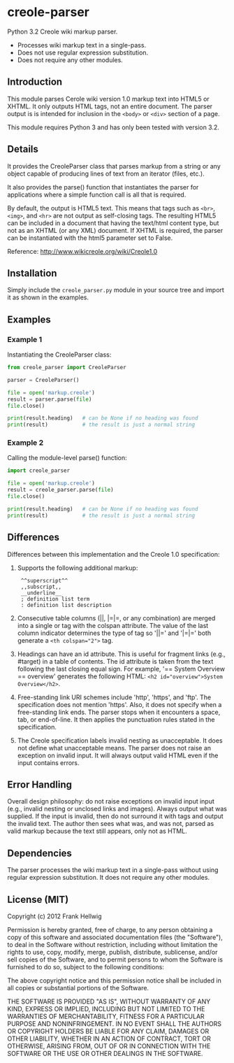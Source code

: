 # creole-parser

Python 3.2 Creole wiki markup parser.

- Processes wiki markup text in a single-pass.
- Does not use regular expression substitution.
- Does not require any other modules.

## Introduction

This module parses Cerole wiki version 1.0 markup text into HTML5 or XHTML.
It only outputs HTML tags, not an entire document.  The parser output is
is intended for inclusion in the `<body>` or `<div>` section of a page.

This module requires Python 3 and has only been tested with version 3.2.

## Details

It provides the CreoleParser class that parses markup from a string or any
object capable of producing lines of text from an iterator (files, etc.).

It also provides the parse() function that instantiates the parser for
applications where a simple function call is all that is required.

By default, the output is HTML5 text.  This means that tags such as `<br>`,
`<img>`, and `<hr>` are not output as self-closing tags.  The resulting HTML5
can be included in a document that having the text/html content type, but
not as an XHTML (or any XML) document.  If XHTML is required, the parser
can be instantiated with the html5 parameter set to False.

Reference: <http://www.wikicreole.org/wiki/Creole1.0>

## Installation

Simply include the `creole_parser.py` module in your source tree and import it
as shown in the examples.

## Examples

### Example 1

Instantiating the CreoleParser class:

```python    
from creole_parser import CreoleParser

parser = CreoleParser()

file = open('markup.creole')
result = parser.parse(file)
file.close()

print(result.heading)   # can be None if no heading was found
print(result)           # the result is just a normal string
```

### Example 2

Calling the module-level parse() function:

```python
import creole_parser

file = open('markup.creole')
result = creole_parser.parse(file)
file.close()

print(result.heading)   # can be None if no heading was found
print(result)           # the result is just a normal string
```

## Differences

Differences between this implementation and the Creole 1.0 specification:

1. Supports the following additional markup:

        ^^superscript^^
        ,,subscript,,
        __underline__
        ; definition list term
        : definition list description

2. Consecutive table columns (||, |=|=, or any combination) are
   merged into a single <th> or <td> tag with the colspan attribute.
   The value of the last column indicator determines the type of tag
   so '||=' and '|=|=' both generate a `<th colspan="2">` tag.

3. Headings can have an id attribute.  This is useful for fragment
   links (e.g., #target) in a table of contents.  The id attribute
   is taken from the text following the last closing equal sign.
   For example, '== System Overview == overview' generates the
   following HTML: `<h2 id="overview">System Overview</h2>`.

4. Free-standing link URI schemes include 'http', 'https', and 'ftp'.
   The specification does not mention 'https'.  Also, it does not
   specify when a free-standing link ends.  The parser stops when
   it encounters a space, tab, or end-of-line.  It then applies the
   punctuation rules stated in the specification.

5. The Creole specification labels invalid nesting as unacceptable.
   It does not define what unacceptable means.  The parser does not
   raise an exception on invalid input.  It will always output valid
   HTML even if the input contains errors.

## Error Handling

Overall design philosophy: do not raise exceptions on invalid input input
(e.g., invalid nesting or unclosed links and images).  Always output what
was supplied.  If the input is invalid, then do not surround it with tags
and output the invalid text.  The author then sees what was, and was not,
parsed as valid markup because the text still appears, only not as HTML.

## Dependencies

The parser processes the wiki markup text in a single-pass without using
regular expression substitution.  It does not require any other modules.

## License (MIT)

Copyright (c) 2012 Frank Hellwig

Permission is hereby granted, free of charge, to any person obtaining a copy
of this software and associated documentation files (the "Software"), to
deal in the Software without restriction, including without limitation the
rights to use, copy, modify, merge, publish, distribute, sublicense, and/or
sell copies of the Software, and to permit persons to whom the Software is
furnished to do so, subject to the following conditions:

The above copyright notice and this permission notice shall be included in
all copies or substantial portions of the Software.

THE SOFTWARE IS PROVIDED "AS IS", WITHOUT WARRANTY OF ANY KIND, EXPRESS OR
IMPLIED, INCLUDING BUT NOT LIMITED TO THE WARRANTIES OF MERCHANTABILITY,
FITNESS FOR A PARTICULAR PURPOSE AND NONINFRINGEMENT. IN NO EVENT SHALL THE
AUTHORS OR COPYRIGHT HOLDERS BE LIABLE FOR ANY CLAIM, DAMAGES OR OTHER
LIABILITY, WHETHER IN AN ACTION OF CONTRACT, TORT OR OTHERWISE, ARISING
FROM, OUT OF OR IN CONNECTION WITH THE SOFTWARE OR THE USE OR OTHER DEALINGS
IN THE SOFTWARE.
